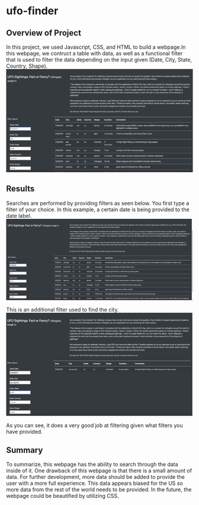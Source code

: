 # ufo-finder

## Overview of Project
In this project, we used Javascript, CSS, and HTML to build a webpage.In this webpage, we contruct a table with data, as well as a functional filter that is used to filter the data depending on the input given (Date, City, State, Country, Shape).
![](/webpage.png)
## Results
Searches are performed by providing filters as seen below.
You first type a filter of your choice. In this example, a certain date is being provided to the date label.
![](/first_filter.png)

This is an additional filter used to find the city.
![](/second_filter.png)

As you can see, it does a very good job at filtering given what filters you have provided.


## Summary

To summarize, this webpage has the ability to search through the data inside of it. One drawback of this webpage is that there is a small amount of data. For further development, more data should be added to provide the user with a more full experience. This data appears biased for the US so more data from the rest of the world needs to be provided. In the future, the webpage could be beautified by utilizing CSS.
